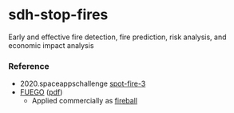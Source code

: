 # sdh-stop-fires
Early and effective fire detection, fire prediction, risk analysis, and economic impact analysis


### Reference
* 2020.spaceappschallenge [spot-fire-3](https://2020.spaceappschallenge.org/challenges/confront/spot-fire-3/details)
* [FUEGO](https://fuego.ssl.berkeley.edu/) ([pdf](https://fuego.ssl.berkeley.edu/wp-content/uploads/2018/10/FUEGO_SPIE.pdf))
  * Applied commercially as [fireball](https://www.fireball.international/)
